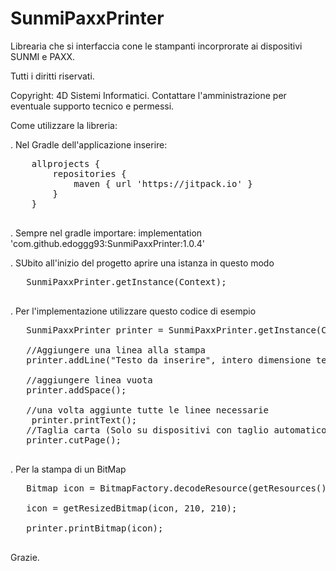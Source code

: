 # SunmiPaxxPrinter

Librearia che si interfaccia cone le stampanti incorprorate ai dispositivi SUNMI e PAXX.

Tutti i diritti riservati.

Copyright: 4D Sistemi Informatici. Contattare l'amministrazione per eventuale supporto tecnico e permessi.

Come utilizzare la libreria:

. Nel Gradle dell'applicazione inserire:
<br>
<pre>
    allprojects {  
        repositories {  
            maven { url 'https://jitpack.io' }  
        }  
    }  
	</pre>

. Sempre nel gradle importare:
    implementation 'com.github.edoggg93:SunmiPaxxPrinter:1.0.4'  

.  SUbito all'inizio del progetto aprire una istanza in questo modo
 
  <pre>
   SunmiPaxxPrinter.getInstance(Context);
	</pre>
	
.  Per l'implementazione utilizzare questo codice di esempio

<pre>
   SunmiPaxxPrinter printer = SunmiPaxxPrinter.getInstance(Context);
   
   //Aggiungere una linea alla stampa
   printer.addLine("Testo da inserire", intero dimensione testo, SunmiPaxxPrinter.PrinterAlignement.CENTER (enumerazione allineamento testo), SunmiPaxxPrinter.PrinterStyle.BOLD (stile del testo));
   
   //aggiungere linea vuota
   printer.addSpace();
   
   //una volta aggiunte tutte le linee necessarie
    printer.printText();
   //Taglia carta (Solo su dispositivi con taglio automatico)
   printer.cutPage();                   
	</pre>
	
.  Per la stampa di un BitMap

<pre>
   Bitmap icon = BitmapFactory.decodeResource(getResources(), Riferimento al bitmap);

   icon = getResizedBitmap(icon, 210, 210);

   printer.printBitmap(icon);               
	</pre>
  
Grazie.  
